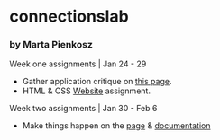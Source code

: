# connectionslab
### by Marta Pienkosz

Week one assignments | Jan 24 - 29
- Gather application critique on [this page](https://github.com/martapienkosz/connectionslab/blob/main/Jan24/README.md).
- HTML & CSS [Website](https://martapienkosz.github.io/connectionslab/Jan24/index.html) assignment.

Week two assignments | Jan 30 - Feb 6
- Make things happen on the [page](https://martapienkosz.github.io/connectionslab/Jan30/index.html) & [documentation](https://github.com/martapienkosz/connectionslab/blob/main/Jan30/README.md)
